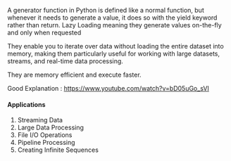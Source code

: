 A generator function in Python is defined like a normal function, but whenever it needs to generate a value, it does so with the yield keyword rather than return. Lazy Loading meaning they generate values on-the-fly and only when requested

They enable you to iterate over data without loading the entire dataset into memory, making them particularly useful for working with large datasets, streams, and real-time data processing.

They are memory efficient and execute faster.

Good Explanation : https://www.youtube.com/watch?v=bD05uGo_sVI

#### Applications

1. Streaming Data
2. Large Data Processing
3. File I/O Operations
4. Pipeline Processing
5. Creating Infinite Sequences
